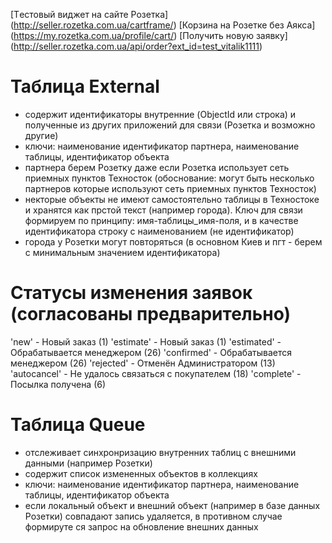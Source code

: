 [Тecтовый виджет на сайте Розетка] (http://seller.rozetka.com.ua/cartframe/)
[Корзина на Розетке без Аякса] (https://my.rozetka.com.ua/profile/cart/)
[Получить новую заявку] (http://seller.rozetka.com.ua/api/order?ext_id=test_vitalik1111)

# Таблица External

- содержит идентификаторы внутренние (ObjectId или строка) и полученные
из других приложений для связи (Розетка и возможно другие)
- ключи: наименование идентификатор партнера, наименование таблицы, идентификатор
объекта
- партнера берем Розетку даже если Розетка использует сеть приемных пунктов
Техносток (обоснование: могут быть несколько партнеров которые используют сеть
приемных пунктов Техносток)
- некторые объекты не имеют самостоятельно таблицы в Техностоке и хранятся
как прстой текст (например города). Ключ для связи формируем по принципу:
имя-таблицы_имя-поля, и в качестве идентификатора строку с наименованием
(не идентификатор)
- города у Розетки могут повторяться (в основном Киев и пгт - берем
с минимальным значением идентификатора)


# Статусы изменения заявок  (согласованы предварительно)

'new' - Новый заказ (1)
'estimate' - Новый заказ (1)
'estimated' - Обрабатывается менеджером (26)
'confirmed' - Обрабатывается менеджером (26)
'rejected' - Отменён Администратором (13)
'autocancel' - Не удалось связаться с покупателем (18)
'complete' - Посылка получена (6)

# Таблица Queue

- отслеживает синхронризацию внутренних таблиц с внешними данными (например Розетки)
- содержит список измененных объектов в коллекциях
- ключи: наименование идентификатор партнера, наименование таблицы, идентификатор
объекта
- если локальный объект и внешний объект (например в базе данных Розетки) совпадают
запись удаляется, в противном случае формируте ся запрос на обновление внешних данных
